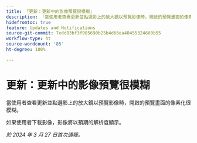 ```yaml
---
title: 「更新：更新中的影像預覽很模糊」
description: 「當使用者查看更新並點選影上的放大鏡以預覽影像時，開啟的預覽畫面的像素化很模糊。」
hidefromtoc: true
feature: Updates and Notifications
source-git-commit: 7edd83bf3f905690b25b4d66ea40455324660b55
workflow-type: ht
source-wordcount: '85'
ht-degree: 100%

---
```



# 更新：更新中的影像預覽很模糊

當使用者查看更新並點選影上的放大鏡以預覽影像時，開啟的預覽畫面的像素化很模糊。

如果使用者下載影像，影像將以預期的解析度顯示。

_於 2024 年 3 月 27 日首次通報。_

